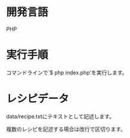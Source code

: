 #   開発言語
PHP

#   実行手順
コマンドラインで`$ php index.php'を実行します。

#   レシピデータ
data/recipe.txtにテキストとして記述します。

複数のレシピを記述する場合は改行で区切ります。
